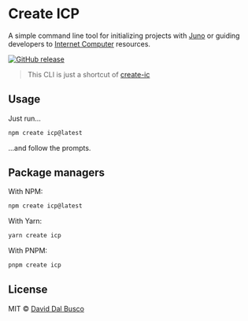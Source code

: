 # Create ICP

A simple command line tool for initializing projects with [Juno](https://juno.build) or guiding developers to [Internet Computer](https://internetcomputer.org/) resources.

[![GitHub release](https://img.shields.io/github/release/peterpeterparker/create-icp/all?logo=GitHub&style=flat-square)](https://github.com/peterpeterparker/create-icp/releases/latest)

> This CLI is just a shortcut of [create-ic](https://github.com/peterpeterparker/create-ic)

## Usage

Just run...

```bash
npm create icp@latest
```

...and follow the prompts.

## Package managers

With NPM:

```bash
npm create icp@latest
```

With Yarn:

```bash
yarn create icp
```

With PNPM:

```bash
pnpm create icp
```

## License

MIT © [David Dal Busco](mailto:david.dalbusco@outlook.com)
